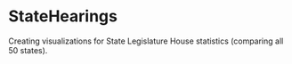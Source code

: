 # StateHearings

Creating visualizations for State Legislature House statistics (comparing all 50 states).
